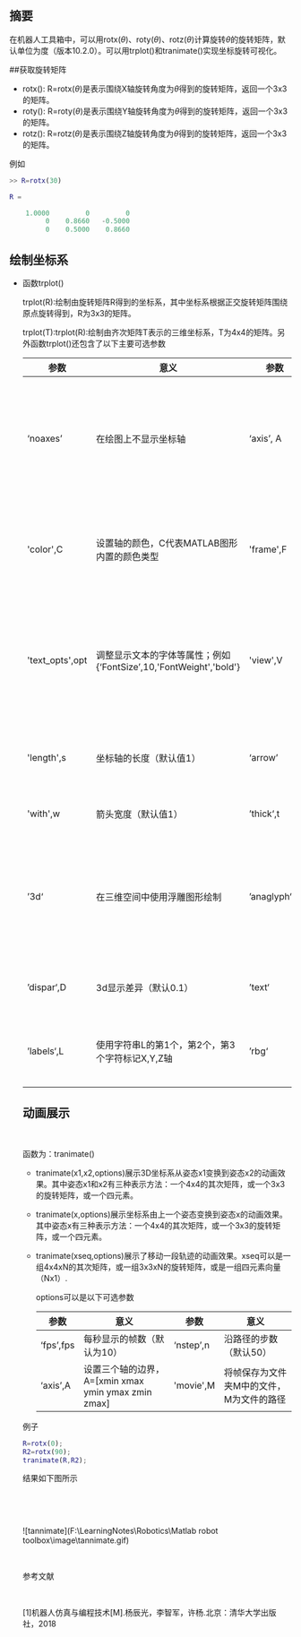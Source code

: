 

## 摘要

在机器人工具箱中，可以用rotx($\theta$)、roty($\theta$)、rotz($\theta$)计算旋转$\theta$的旋转矩阵，默认单位为度（版本10.2.0）。可以用trplot()和tranimate()实现坐标旋转可视化。

##获取旋转矩阵

- rotx(): R=rotx($\theta$)是表示围绕X轴旋转角度为$\theta$得到的旋转矩阵，返回一个3x3的矩阵。
- roty(): R=roty($\theta$)是表示围绕Y轴旋转角度为$\theta$得到的旋转矩阵，返回一个3x3的矩阵。
- rotz(): R=rotz($\theta$)是表示围绕Z轴旋转角度为$\theta$得到的旋转矩阵，返回一个3x3的矩阵。

例如

```matlab
>> R=rotx(30)

R =

    1.0000         0         0
         0    0.8660   -0.5000
         0    0.5000    0.8660
```

## 绘制坐标系

- 函数trplot()

  trplot(R):绘制由旋转矩阵R得到的坐标系，其中坐标系根据正交旋转矩阵围绕原点旋转得到，R为3x3的矩阵。

  trplot(T):trplot(R):绘制由齐次矩阵T表示的三维坐标系，T为4x4的矩阵。另外函数trplot()还包含了以下主要可选参数

  | 参数              | 意义                                       | 参数           | 意义                                       |
  | --------------- | ---------------------------------------- | ------------ | ---------------------------------------- |
  | ‘noaxes’        | 在绘图上不显示坐标轴                               | ‘axis’, A    | 将图形显示的轴尺寸设置为A，其中 A=[xmin xmax ymin ymax zmin zmax] |
  | 'color',C       | 设置轴的颜色，C代表MATLAB图形内置的颜色类型                | 'frame',F    | 将绘制出来的坐标系命名为F，并且X,Y,Z轴的下标含有F             |
  | 'text_opts',opt | 调整显示文本的字体等属性；例如{‘FontSize’,10,'FontWeight','bold'} | 'view',V     | 把绘图视图参数设置为V=[az,el]角度，或者对于坐标系的原点查看‘atuo’ |
  | 'length',s      | 坐标轴的长度（默认值1）                             | ‘arrow’      | 设置坐标轴的末端为箭头，而不是线段                        |
  | 'with',w        | 箭头宽度（默认值1）                               | ’thick‘,t    | 线条粗细，默认0.5                               |
  | ’3d‘            | 在三维空间中使用浮雕图形绘制                           | ’anaglyph‘,A | 将“3d”的浮雕颜色指定为左右两个字符（默认为rc）:选自红，绿，蓝，青，品红  |
  | ’dispar‘,D      | 3d显示差异（默认0.1）                            | ’text‘       | 启用在框架上显示X,Y,Z标签                          |
  | ’labels‘,L      | 使用字符串L的第1个，第2个，第3个字符标记X,Y,Z轴             | ’rbg‘        | 以红色，绿色，蓝色分别显示X,Y,Z轴                      |

  ## 动画展示

  ​

  函数为：tranimate()

  - tranimate(x1,x2,options)展示3D坐标系从姿态x1变换到姿态x2的动画效果。其中姿态x1和x2有三种表示方法：一个4x4的其次矩阵，或一个3x3的旋转矩阵，或一个四元素。

  - tranimate(x,options)展示坐标系由上一个姿态变换到姿态x的动画效果。其中姿态x有三种表示方法：一个4x4的其次矩阵，或一个3x3的旋转矩阵，或一个四元素。

  - tranimate(xseq,options)展示了移动一段轨迹的动画效果。xseq可以是一组4x4xN的其次矩阵，或一组3x3xN的旋转矩阵，或是一组四元素向量（Nx1）.

    options可以是以下可选参数

    | 参数        | 意义                                       | 参数        | 意义                    |
    | --------- | ---------------------------------------- | --------- | --------------------- |
    | ‘fps’,fps | 每秒显示的帧数（默认为10）                           | ‘nstep’,n | 沿路径的步数（默认50）          |
    | ‘axis’,A  | 设置三个轴的边界，A=[xmin xmax ymin ymax zmin zmax] | 'movie',M | 将帧保存为文件夹M中的文件，M为文件的路径 |

  例子

  ```matlab
  R=rotx(0);
  R2=rotx(90);
  tranimate(R,R2);
  ```

  结果如下图所示

  ​

  ​

  ![tannimate](F:\LearningNotes\Robotics\Matlab robot toolbox\image\tannimate.gif)

  ​

  参考文献

  ​

  [1]机器人仿真与编程技术[M].杨辰光，李智军，许杨.北京：清华大学出版社，2018